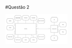 #Questão 2


<img src="https://github.com/mateusbatista4/mc536/blob/master/lab01/images/pg.png" width="200"> 
